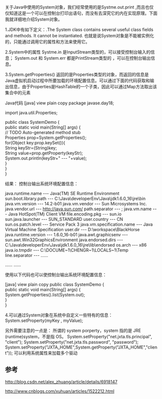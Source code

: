 

关于Java中使用的System对象，我们经常使用的是Systme.out.print ,而且也仅仅知道这是一个可以在控制台打印出语句，而没有去深究它的内在实现原理。下面我就详细地介绍System对象。 

1.JDK中有如下定义：.The System class contains several useful class fields and methods. It cannot be instantiated. 
也就是说System对象是不能被实例化的，只能通过调用它的属性和方法来使用它。 

2.System中的属性 Systme.in 是InputStream类型的，可以接受控制台输入的信息； System.out 和 System.err 都是PrintStream类型的 ，可以在控制台输出信息。 

3.System.getProperties() 返回的是Properties类型的对象，而返回的信息是Java虚拟机启动过程中所要加载的环境配置信息。可以通过下面的代码获取和输出信息，由于Properties是HashTable的一个子类，因此可以通过Map方法取出该集合中的元素 


Java代码 
[java] view plain copy
package javase.day18;    
    
import java.util.Properties;    
    
public class SystemDemo {    
    public static void main(String[] args) {    
        // TODO Auto-generated method stub    
        Properties prop=System.getProperties();    
        for(Object key:prop.keySet()){    
            String keyStr=(String)key;    
            String value=prop.getProperty(keyStr);    
            System.out.println(keyStr+" --- "+value);    
        }    
    }    
}    

结果：
控制台输出系统环境配置信息：

java.runtime.name --- Java(TM) SE Runtime Environment
sun.boot.library.path --- C:\Java\developerEnv\Java\jdk1.6.0_16\jre\bin
java.vm.version --- 14.2-b01
java.vm.vendor --- Sun Microsystems Inc.
java.vendor.url --- http://java.sun.com/
path.separator --- ;
java.vm.name --- Java HotSpot(TM) Client VM
file.encoding.pkg --- sun.io
sun.java.launcher --- SUN_STANDARD
user.country --- CN
sun.os.patch.level --- Service Pack 3
java.vm.specification.name --- Java Virtual Machine Specification
user.dir --- D:\workspace\BlackHorse
java.runtime.version --- 1.6.0_16-b01
java.awt.graphicsenv --- sun.awt.Win32GraphicsEnvironment
java.endorsed.dirs --- C:\Java\developerEnv\Java\jdk1.6.0_16\jre\lib\endorsed
os.arch --- x86
java.io.tmpdir --- C:\DOCUME~1\CHENGR~1\LOCALS~1\Temp\
line.separator --- 
......

......
......

使用以下代码也可以使控制台输出系统环境配置信息：

[java] view plain copy
public class SystemDemo {  
    public static void main(String[] args) {  
        System.getProperties().list(System.out);  
    }  
}  

4.可以通过System对象在系统中自定义一些特有的信息： 
System.setProperty(myKey , myValue); 


另外需要注意的一点是： 所谓的 system porperty，system 指的是 JRE (runtime)system，不是指 OS。 
System.setProperty("net.jxta.tls.principal", "client"); 
System.setProperty("net.jxta.tls.password", "password"); 
System.setProperty("JXTA_HOME",System.getProperty("JXTA_HOME","client")); 
可以利用系统属性来加载多个驱动


## 参考

http://blog.csdn.net/alex_zhuang/article/details/6918147

http://www.cnblogs.com/xuhuan/articles/1522212.html